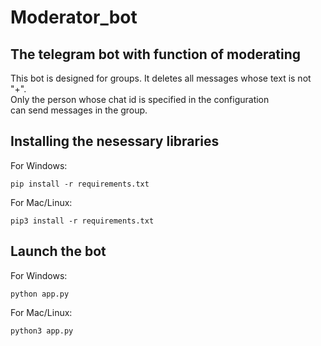 # Moderator_bot

## The telegram bot with function of moderating

This bot is designed for groups. It deletes all messages whose text is not "+".  
Only the person whose chat id is specified in the configuration  
can send messages in the group.

## Installing the nesessary libraries  
For Windows:  
```
pip install -r requirements.txt
```  
  
For Mac/Linux:  
```
pip3 install -r requirements.txt
```

## Launch the bot
For Windows:  
```
python app.py
```  
  
For Mac/Linux:  
```
python3 app.py
```